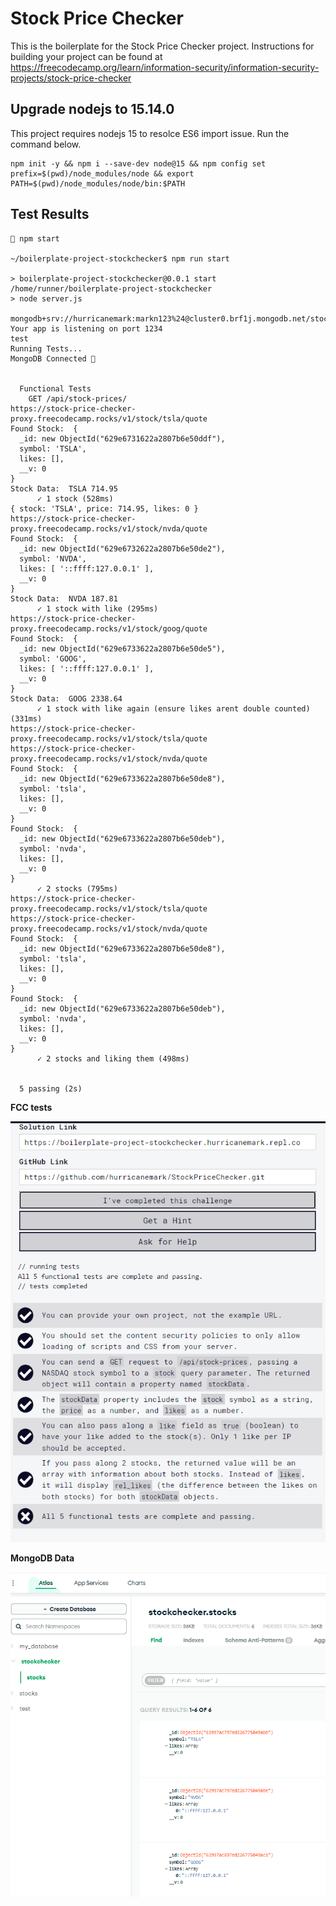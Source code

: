 # Stock Price Checker

This is the boilerplate for the Stock Price Checker project. Instructions for building your project can be found at https://freecodecamp.org/learn/information-security/information-security-projects/stock-price-checker

## Upgrade nodejs to 15.14.0

This project requires nodejs 15 to resolce ES6 import issue.  Run the command below.

```
npm init -y && npm i --save-dev node@15 && npm config set prefix=$(pwd)/node_modules/node && export PATH=$(pwd)/node_modules/node/bin:$PATH
```

## Test Results

```
 npm start

~/boilerplate-project-stockchecker$ npm run start

> boilerplate-project-stockchecker@0.0.1 start /home/runner/boilerplate-project-stockchecker
> node server.js

mongodb+srv://hurricanemark:markn123%24@cluster0.brf1j.mongodb.net/stockchecker?
Your app is listening on port 1234
test
Running Tests...
MongoDB Connected 🍕


  Functional Tests
    GET /api/stock-prices/
https://stock-price-checker-proxy.freecodecamp.rocks/v1/stock/tsla/quote
Found Stock:  {
  _id: new ObjectId("629e6731622a2807b6e50ddf"),
  symbol: 'TSLA',
  likes: [],
  __v: 0
}
Stock Data:  TSLA 714.95
      ✓ 1 stock (528ms)
{ stock: 'TSLA', price: 714.95, likes: 0 }
https://stock-price-checker-proxy.freecodecamp.rocks/v1/stock/nvda/quote
Found Stock:  {
  _id: new ObjectId("629e6732622a2807b6e50de2"),
  symbol: 'NVDA',
  likes: [ '::ffff:127.0.0.1' ],
  __v: 0
}
Stock Data:  NVDA 187.81
      ✓ 1 stock with like (295ms)
https://stock-price-checker-proxy.freecodecamp.rocks/v1/stock/goog/quote
Found Stock:  {
  _id: new ObjectId("629e6733622a2807b6e50de5"),
  symbol: 'GOOG',
  likes: [ '::ffff:127.0.0.1' ],
  __v: 0
}
Stock Data:  GOOG 2338.64
      ✓ 1 stock with like again (ensure likes arent double counted) (331ms)
https://stock-price-checker-proxy.freecodecamp.rocks/v1/stock/tsla/quote
https://stock-price-checker-proxy.freecodecamp.rocks/v1/stock/nvda/quote
Found Stock:  {
  _id: new ObjectId("629e6733622a2807b6e50de8"),
  symbol: 'tsla',
  likes: [],
  __v: 0
}
Found Stock:  {
  _id: new ObjectId("629e6733622a2807b6e50deb"),
  symbol: 'nvda',
  likes: [],
  __v: 0
}
      ✓ 2 stocks (795ms)
https://stock-price-checker-proxy.freecodecamp.rocks/v1/stock/tsla/quote
https://stock-price-checker-proxy.freecodecamp.rocks/v1/stock/nvda/quote
Found Stock:  {
  _id: new ObjectId("629e6733622a2807b6e50de8"),
  symbol: 'tsla',
  likes: [],
  __v: 0
}
Found Stock:  {
  _id: new ObjectId("629e6733622a2807b6e50deb"),
  symbol: 'nvda',
  likes: [],
  __v: 0
}
      ✓ 2 stocks and liking them (498ms)


  5 passing (2s)

```

**FCC tests**

![passed 5](./public/stockCheckerTestResults.PNG)


**MongoDB Data**

![Mongoose](./public/MongooseStockData.PNG)

